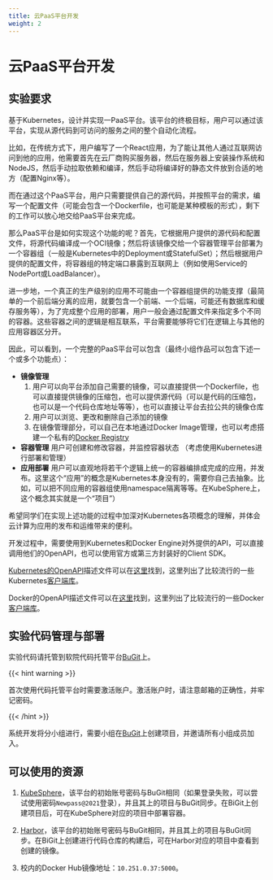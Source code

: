 ```yaml
---
title: 云PaaS平台开发
weight: 2
---
```


# 云PaaS平台开发

## 实验要求

基于Kubernetes，设计并实现一PaaS平台。该平台的终极目标，用户可以通过该平台，实现从源代码到可访问的服务之间的整个自动化流程。

比如，在传统方式下，用户编写了一个React应用，为了能让其他人通过互联网访问到他的应用，他需要首先在云厂商购买服务器，然后在服务器上安装操作系统和NodeJS，然后手动拉取依赖和编译，然后手动将编译好的静态文件放到合适的地方（配置Nginx等）。

而在通过这个PaaS平台，用户只需要提供自己的源代码，并按照平台的需求，编写一个配置文件（可能会包含一个Dockerfile，也可能是某种模板的形式），剩下的工作可以放心地交给PaaS平台来完成。

那么PaaS平台是如何实现这个功能的呢？首先，它根据用户提供的源代码和配置文件，将源代码编译成一个OCI镜像；然后将该镜像交给一个容器管理平台部署为一个容器组（一般是Kubernetes中的Deployment或StatefulSet）；然后根据用户提供的配置文件，将容器组的特定端口暴露到互联网上（例如使用Service的NodePort或LoadBalancer）。

进一步地，一个真正的生产级别的应用不可能由一个容器组提供的功能支撑（最简单的一个前后端分离的应用，就要包含一个前端、一个后端，可能还有数据库和缓存服务等），为了完成整个应用的部署，用户一般会通过配置文件来指定多个不同的容器。这些容器之间的逻辑是相互联系，平台需要能够将它们在逻辑上与其他的应用容器区分开。

因此，可以看到，一个完整的PaaS平台可以包含（最终小组作品可以包含下述一个或多个功能点）：

- **镜像管理** 
    1. 用户可以向平台添加自己需要的镜像，可以直接提供一个Dockerfile，也可以直接提供镜像的压缩包，也可以提供源代码（可以是代码的压缩包，也可以是一个代码仓库地址等等），也可以直接让平台去拉公共的镜像仓库
    2. 用户可以浏览、更改和删除自己添加的镜像
    3. 在镜像管理部分，可以自己在本地通过Docker Image管理，也可以考虑搭建一个私有的[Docker Registry](https://docs.docker.com/registry/)
- **容器管理** 用户可创建和修改容器，并监控容器状态 （考虑使用Kubernetes进行部署和管理）
- **应用部署** 用户可以直观地将若干个逻辑上统一的容器编排成完成的应用，并发布。这里这个“应用”的概念是Kubernetes本身没有的，需要你自己去抽象。比如，可以把不同应用的容器组使用namespace隔离等等。在KubeSphere上，这个概念其实就是一个“项目”）

希望同学们在实现上述功能的过程中加深对Kubernetes各项概念的理解，并体会云计算为应用的发布和运维带来的便利。

开发过程中，需要使用到Kubernetes和Docker Engine对外提供的API，可以直接调用他们的OpenAPI，也可以使用官方或第三方封装好的Client SDK。

[Kubernetes的OpenAPI](https://kubernetes.io/zh/docs/concepts/overview/kubernetes-api/)描述文件可以在[这里](https://github.com/kubernetes/kubernetes/blob/master/api/openapi-spec/swagger.json)找到，这里列出了比较流行的一些Kubernetes[客户端库](https://kubernetes.io/zh/docs/reference/using-api/client-libraries/)。

Docker的OpenAPI描述文件可以在[这里](https://docs.docker.com/engine/api/v1.41/#)找到，这里列出了比较流行的一些Docker[客户端库](https://docs.docker.com/engine/api/sdk/)。

## 实验代码管理与部署

实验代码请托管到软院代码托管平台[BuGit](https://git.scs.buaa.edu.cn)上。

{{< hint warning >}}

首次使用代码托管平台时需要激活账户。激活账户时，请注意邮箱的正确性，并牢记密码。

{{< /hint >}}

系统开发将分小组进行，需要小组在[BuGit](https://git.scs.buaa.edu.cn)上创建项目，并邀请所有小组成员加入。

## 可以使用的资源

1. [KubeSphere](https://kube.scs.buaa.edu.cn)，该平台的初始账号密码与BuGit相同（如果登录失败，可以尝试使用密码`Newpass@2021`登录），并且其上的项目与BuGit同步。在BiGit上创建项目后，可在KubeSphere对应的项目中部署容器。

2. [Harbor](https://harbor.scs.buaa.edu.cn)，该平台的初始账号密码与BuGit相同，并且其上的项目与BuGit同步。在BiGit上创建进行代码仓库的构建后，可在Harbor对应的项目中查看到创建的镜像。

3. 校内的Docker Hub镜像地址：`10.251.0.37:5000`。
